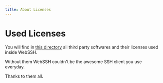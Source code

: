 ```yaml
---
title: About Licenses
---
```


# Used Licenses
You will find in <a href="/licenses/" onclick="javascript:document.querySelector('label.md-header__button').click(); return false;">this directory</a> all third party softwares and their licenses used inside WebSSH. 

Without them WebSSH couldn't be the awesome SSH client you use everyday.

Thanks to them all.